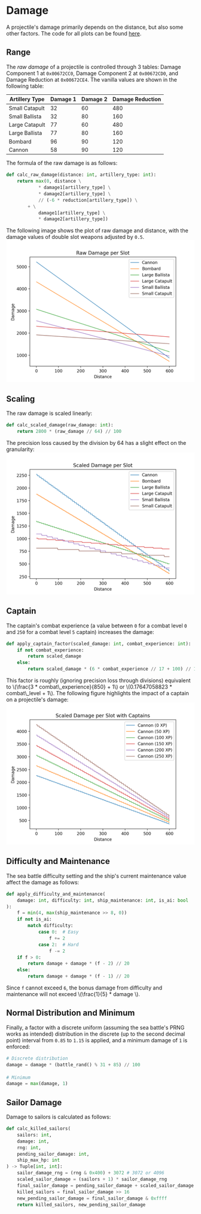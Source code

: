 # Damage
A projectile's damage primarily depends on the distance, but also some other factors.
The code for all plots can be found [here](./damage.py).

## Range
The *raw damage* of a projectile is controlled through 3 tables: Damage Component 1 at `0x00672CC0`, Damage Component 2 at `0x00672CD0`, and Damage Reduction at `0x00672CE4`.
The vanilla values are shown in the following table:

|Artillery Type|Damage 1|Damage 2|Damage Reduction|
|-|-|-|-|
|Small Catapult|32|60|480|
|Small Ballista|32|80|160|
|Large Catapult|77|60|480|
|Large Ballista|77|80|160|
|Bombard|96|90|120|
|Cannon|58|90|120|

The formula of the raw damage is as follows:
```python
def calc_raw_damage(distance: int, artillery_type: int):
    return max(0, distance \
            * damage1[artillery_type] \
            * damage2[artillery_type] \
            // (-6 * reduction[artillery_type]) \
        + \
            damage1[artillery_type] \
            * damage2[artillery_type])
```

The following image shows the plot of raw damage and distance, with the damage values of double slot weapons adjusted by `0.5`.
![image](damage_raw.png)

## Scaling
The raw damage is scaled linearly:
```python
def calc_scaled_damage(raw_damage: int):
    return 2800 * (raw_damage // 64) // 100
```

The precision loss caused by the division by 64 has a slight effect on the granularity:
![image](damage_scaled.png)

## Captain
The captain's combat experience (a value between `0` for a combat level `0` and `250` for a combat level `5` captain) increases the damage:

```python
def apply_captain_factor(scaled_damage: int, combat_experience: int):
    if not combat_experience:
        return scaled_damage
    else:
        return scaled_damage * (6 * combat_experience // 17 + 100) // 100
```
This factor is roughly (ignoring precision loss through divisions) equivalent to \\(\frac{3 * combat\\_experience}{850} + 1\\) or \\(0.17647058823 * combat\\_level + 1\\).
The following figure highlights the impact of a captain on a projectile's damage:
![image](damage_captain.png)

## Difficulty and Maintenance
The sea battle difficulty setting and the ship's current maintenance value affect the damage as follows:
```python
def apply_difficulty_and_maintenance(
    damage: int, difficulty: int, ship_maintenance: int, is_ai: bool
):
    f = min(4, max(ship_maintenance >> 8, 0))
    if not is_ai:
        match difficulty:
            case 0:  # Easy
                f += 2
            case 2:  # Hard
                f -= 2
    if f > 0:
        return damage + damage * (f - 2) // 20
    else:
        return damage + damage * (f - 1) // 20
```
Since `f` cannot exceed `6`, the bonus damage from difficulty and maintenance will not exceed \\(\frac{1}{5} * damage \\).

## Normal Distribution and Minimum
Finally, a factor with a discrete uniform (assuming the sea battle's PRNG works as intended) distribution in the discrete (up to the second decimal point) interval from `0.85` to `1.15` is applied, and a minimum damage of `1` is enforced:
```python
# Discrete distribution
damage = damage * (battle_rand() % 31 + 85) // 100

# Minimum
damage = max(damage, 1)
```

## Sailor Damage
Damage to sailors is calculated as follows:
```python
def calc_killed_sailors(
    sailors: int,
    damage: int,
    rng: int,
    pending_sailor_damage: int,
    ship_max_hp: int
) -> Tuple[int, int]:
    sailor_damage_rng = (rng & 0x400) + 3072 # 3072 or 4096
    scaled_sailor_damage = (sailors + 1) * sailor_damage_rng
    final_sailor_damage = pending_sailor_damage + scaled_sailor_damage / (ship_max_hp // 16)
    killed_sailors = final_sailor_damage >> 16
    new_pending_sailor_damage = final_sailor_damage & 0xffff
    return killed_sailors, new_pending_sailor_damage
```
